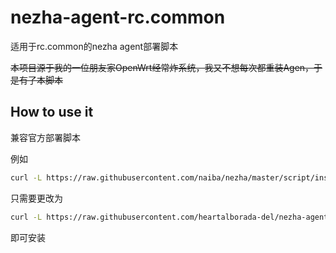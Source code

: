 # nezha-agent-rc.common
适用于rc.common的nezha agent部署脚本

~~本项目源于我的一位朋友家OpenWrt经常炸系统，我又不想每次都重装Agen，于是有了本脚本~~
## How to use it
兼容官方部署脚本

例如
```bash
curl -L https://raw.githubusercontent.com/naiba/nezha/master/script/install.sh -o nezha.sh && chmod +x nezha.sh && sudo ./nezha.sh install_agent rpc port key --tls
```
只需要更改为
```bash
curl -L https://raw.githubusercontent.com/heartalborada-del/nezha-agent-rc.common/main/install.sh -o nezha.sh && chmod +x nezha.sh && sudo ./nezha.sh install_agent rpc port key --tls
```
即可安装
